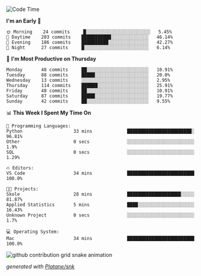 <!--START_SECTION:waka-->
![Code Time](http://img.shields.io/badge/Code%20Time-222%20hrs%2042%20mins-blue)

**I'm an Early 🐤** 

```text
🌞 Morning    24 commits     █░░░░░░░░░░░░░░░░░░░░░░░░   5.45% 
🌆 Daytime    203 commits    ███████████░░░░░░░░░░░░░░   46.14% 
🌃 Evening    186 commits    ██████████░░░░░░░░░░░░░░░   42.27% 
🌙 Night      27 commits     █░░░░░░░░░░░░░░░░░░░░░░░░   6.14%

```
📅 **I'm Most Productive on Thursday** 

```text
Monday       48 commits     ██░░░░░░░░░░░░░░░░░░░░░░░   10.91% 
Tuesday      88 commits     █████░░░░░░░░░░░░░░░░░░░░   20.0% 
Wednesday    13 commits     ░░░░░░░░░░░░░░░░░░░░░░░░░   2.95% 
Thursday     114 commits    ██████░░░░░░░░░░░░░░░░░░░   25.91% 
Friday       48 commits     ██░░░░░░░░░░░░░░░░░░░░░░░   10.91% 
Saturday     87 commits     █████░░░░░░░░░░░░░░░░░░░░   19.77% 
Sunday       42 commits     ██░░░░░░░░░░░░░░░░░░░░░░░   9.55%

```


📊 **This Week I Spent My Time On** 

```text
💬 Programming Languages: 
Python                   33 mins             ████████████████████████░   96.81% 
Other                    0 secs              ░░░░░░░░░░░░░░░░░░░░░░░░░   1.9% 
SQL                      0 secs              ░░░░░░░░░░░░░░░░░░░░░░░░░   1.29%

🔥 Editors: 
VS Code                  34 mins             █████████████████████████   100.0%

🐱‍💻 Projects: 
Skole                    28 mins             ████████████████████░░░░░   81.87% 
Applied Statistics       5 mins              ████░░░░░░░░░░░░░░░░░░░░░   16.43% 
Unknown Project          0 secs              ░░░░░░░░░░░░░░░░░░░░░░░░░   1.7%

💻 Operating System: 
Mac                      34 mins             █████████████████████████   100.0%

```


<!--END_SECTION:waka-->


<!--Snake Game-->
![github contribution grid snake animation](https://raw.githubusercontent.com/viggo-gascou/viggo-gascou/output/github-contribution-grid-snake.svg)

_generated with [Platane/snk](https://github.com/Platane/snk)_
<!--Snake Game-->

